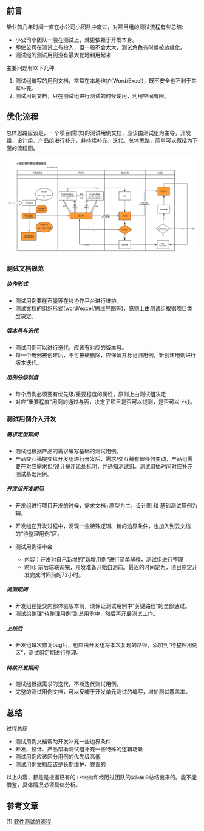 ## 前言
毕业前几年时间一直在小公司小团队中度过，对项目组的测试流程有些总结:
* 小公司小团队一般在测试上，就更依赖于开发本身。  
* 即使公司在测试上有投入，但一般不会太大，测试角色有时候被边缘化。  
* 测试组的测试用例没有最大化地利用起来    

主要问题有以下几种: 
1. 测试组编写的用例文档，常常在本地维护(Word/Excel)，既不安全也不利于共享补充。
2. 测试用例文档，只在测试组进行测试的时候使用，利用空间有限。     

## 优化流程
总体思路应该是，一个项目(需求)的测试用例文档，应该由测试组为主导，开发组、设计组、产品组进行补充，并持续补充、迭代。总体思路，简单可以概括为下面的流程图。     

![](https://raw.githubusercontent.com/HXWfromDJTU/blog/master/blog_assets/software_small_team_test_workflow.png)

### 测试文档规范
#####  协作形式
  - 测试用例要在石墨等在线协作平台进行维护。
  - 测试文档的组织形式(word/excel/思维导图等)，原则上由测试组根据项目类型决定。

##### 版本号与迭代
   - 测试用例可以进行迭代，应该有对应的版本号。
   - 每一个用例被创建后，不可被硬删除，应保留并标记旧用例，新创建用例进行版本迭代。

#####  用例分级制度
   - 每个用例必须要有优先级/重要程度的属性，原则上由测试组决定
   - 对应”重要程度“用例的通过与否，决定了项目是否可以提测，是否可以上线。


### 测试用例介入开发

##### 需求定型期间
   - 测试组根据产品的需求编写基础的测试用例。
   - 产品交互稿提交给开发组进行开发后，需求/交互稿有很任何变动，产品组需要在对应需求但/设计稿评论处标明，并通知测试组。测试组抽时间对应补充测试基础用例。

##### 开发组开发期间
  - 开发组进行项目开发的时候，需求文档+原型为主，设计图 和 基础测试用例为辅。
  - 开发组在开发过程中，发现一些特殊逻辑、新的边界条件，也加入到云文档的“待整理用例”区。

- 测试用例评审会
     - 内容：开发对自己新增的”新增用例“进行简单解释，测试组进行整理
     - 时间: 前后端联调完，开发准备开始自测前。最迟的时间定为，项目原定开发完成时间前的72小时。

##### 提测期间
   - 开发组在提交内部体验版本前，须保证测试用例中“关键路径”的全部通过。
   - 测试组整理“待整理用例”到总用例中，然后再开展测试工作。

##### 上线后
   - 开发组每次修复bug后，也应由开发组将本次复现的路径，添加到“待整理用例区”，测试组定期进行整理。

##### 持续开发期间
  - 测试组根据需求的迭代，不断迭代测试用例。
  - 完整的测试用例文档，可以反哺于开发单元测试的编写，增加测试覆盖率。


## 总结
过程总结
* 测试用例文档帮助开发补充一些边界条件      
* 开发、设计、产品帮助测试组补充一些特殊的逻辑场景      
* 测试用例应该区分用例的优先级高低     
* 测试用例文档应该是长期维护、完善的    

以上内容，都是是根据已有的`工作经验`和经历过团队的`实际情况`总结出来的。能不能借鉴，具体情况必须具体分析。


## 参考文章
[1] [软件测试的流程](https://www.zhihu.com/question/42023056)
